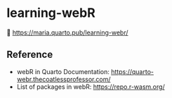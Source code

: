 # learning-webR

:link: https://maria.quarto.pub/learning-webr/

## Reference

- webR in Quarto Documentation: https://quarto-webr.thecoatlessprofessor.com/
- List of packages in webR: https://repo.r-wasm.org/
